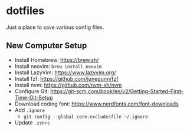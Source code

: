 # dotfiles

Just a place to save various config files.

## New Computer Setup

- Install Homebrew: https://brew.sh/
- Install neovim: `brew install neovim`
- Install LazyVim: https://www.lazyvim.org/
- Install fzf: https://github.com/junegunn/fzf
- Install nvm: https://github.com/nvm-sh/nvm
- Configure Git: https://git-scm.com/book/en/v2/Getting-Started-First-Time-Git-Setup
- Download coding font: https://www.nerdfonts.com/font-downloads
- Add `.ignore`
  - `git config --global core.excludesfile ~/.ignore`
- Update `.zshrc`
